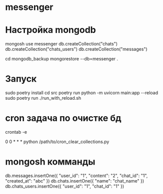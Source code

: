 # messenger

# Настройка mongodb

mongosh 
use messenger
db.createCollection("chats")
db.createCollection("chats_users")
db.createCollection("messages")

cd mongodb_backup
mongorestore --db=messenger .

# Запуск

sudo poetry install
cd src
poetry run python -m uvicorn main:app --reload
sudo poetry run ./run_with_reload.sh

# cron задача по очистке бд

crontab -e

0 0 * * * python /path/to/cron_clear_collections.py

# mongosh комманды

db.messages.insertOne({
    "user_id": "1",
    "content": "2",
    "chat_id": "1",
    "created_at": "abc"
})
db.chats.insertOne({
    "name": "chat_name"
})
db.chats_users.insertOne({
    "user_id": "1",
    "chat_id": "1"
})
